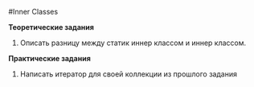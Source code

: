#Inner Classes

**Теоретические задания**
1. Описать разницу между статик иннер классом и иннер классом.

**Практические задания**
1. Написать итератор для своей коллекции из прошлого задания
